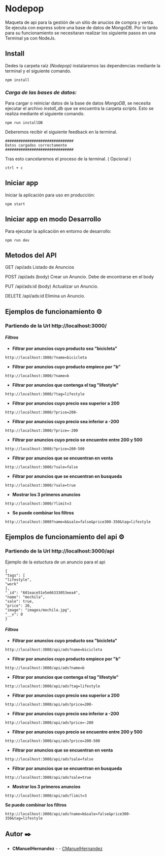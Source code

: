 # Nodepop

Maqueta de api para la gestión de un sitio de anucios de compra y venta.
Se ejecuta con express sobre una base de datos de MongoDB.
Por lo tanto para su funcionamiento se necesitaran realizar los siguiente pasos en una Terminal ya con NodeJs.

## Install
Dedes la carpeta raíz *(Nodepop)* instalaremos las dependencias mediante la terminal y el siguiente comando.
```shell
npm install
```
### _Carga de las bases de datos:_
Para cargar o reiniciar datos de la base de datos *MongoDB*, se necesita ejecutar el archivo *install_db* que se encuentra la carpeta *scripts*.
Esto se realiza mediante el siguiente comando.
```
npm run installDB
```
Deberemos recibir el siguiente feedback en la terminal.
```
###############################
Datos cargados correctamente
###############################
```
Tras esto cancelaremos el proceso de la terminal. ( Opcional )
```
ctrl + c
```
## Iniciar app
Iniciar la aplicación para uso en producción:

```shell
npm start
```
## Iniciar app en modo Desarrollo

Para ejecutar la aplicación en entorno de desarrollo:

```shell
npm run dev
```

## Metodos del API
GET /api/ads
Listado de Anuncios

POST /api/ads (body)
Crear un Anuncio. Debe de encontrarse en el body

PUT /api/ads:id (body)
Actualizar un Anuncio.

DELETE /api/ads:id
Elimina un Anuncio.

## Ejemplos de funcionamiento ⚙️
### Partiendo de la Url http://localhost:3000/

#### *Filtros*

- **Filtrar por anuncios cuyo producto sea "bicicleta"** 
```
http://localhost:3000/?name=bicicleta
```
- **Filtrar por anuncios cuyo producto empiece por "b"** 
```
http://localhost:3000/?name=b
```
- **Filtrar por anuncios que contenga el tag "lifestyle"** 
```
http://localhost:3000/?tag=lifestyle
```
- **Filtrar por anuncios cuyo precio sea superior a 200** 
```
http://localhost:3000/?price=200-
```
- **Filtrar por anuncios cuyo precio sea inferior a -200** 
```
http://localhost:3000/?price=-200
```
- **Filtrar por anuncios cuyo precio se encuentre entre 200 y 500** 
```
http://localhost:3000/?price=200-500
```
- **Filtrar por anuncios que se encuentran en venta** 
```
http://localhost:3000/?sale=false
```
- **Filtrar por anuncios que se encuentran en busqueda** 
```
http://localhost:3000/?sale=true
```
- **Mostrar los 3 primeros anuncios** 
```
http://localhost:3000/?limit=3
```
- **Se puede combinar los filtros** 
```
http://localhost:3000?name=b&sale=false&price300-350&tag=lifestyle
```

## Ejemplos de funcionamiento del api ⚙️
### Partiendo de la Url http://localhost:3000/api

Ejemplo de la estuctura de un anuncio para el api
```
{
"tags": [
"lifestyle",
"work"
],
"_id": "601eace51e5e66333053eea4",
"name": "mochila",
"sale": true,
"price": 20,
"image": "images/mochila.jpg",
"__v": 0
}
```

#### *Filtros*

- **Filtrar por anuncios cuyo producto sea "bicicleta"** 
```
http://localhost:3000/api/ads?name=bicicleta
```
- **Filtrar por anuncios cuyo producto empiece por "b"** 
```
http://localhost:3000/api/ads?name=b
```
- **Filtrar por anuncios que contenga el tag "lifestyle"** 
```
http://localhost:3000/api/ads?tag=lifestyle
```
- **Filtrar por anuncios cuyo precio sea superior a 200** 
```
http://localhost:3000/api/ads?price=200-
```
- **Filtrar por anuncios cuyo precio sea inferior a -200** 
```
http://localhost:3000/api/ads?price=-200
```
- **Filtrar por anuncios cuyo precio se encuentre entre 200 y 500** 
```
http://localhost:3000/api/ads?price=200-500
```
- **Filtrar por anuncios que se encuentran en venta** 
```
http://localhost:3000/api/ads?sale=false
```
- **Filtrar por anuncios que se encuentran en busqueda** 
```
http://localhost:3000/api/ads?sale=true
```
- **Mostrar los 3 primeros anuncios** 
```
http://localhost:3000/api/ads?limit=3
```
**Se puede combinar los filtros** 
```
http://localhost:3000/api/ads?name=b&sale=false&price300-350&tag=lifestyle
```


## Autor ✒️
* **CManuelHernandez** -  - [CManuelHernandez](https://github.com/CManuelHernandez)

